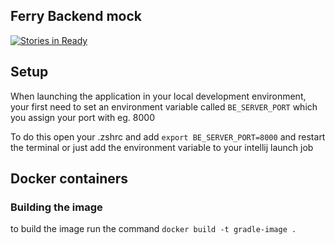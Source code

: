 ## Ferry Backend mock

[![Stories in Ready](https://badge.waffle.io/groenborg/CharonBack.svg?label=ready&title=Ready)](http://waffle.io/groenborg/CharonBack)


## Setup

When launching the application in your local development environment, your first need to set an
environment variable called `BE_SERVER_PORT` which you assign your port with eg. 8000

To do this open your .zshrc and add `export BE_SERVER_PORT=8000` and restart the terminal
or just add the environment variable to your intellij launch job 



## Docker containers

### Building the image

to build the image run the command `docker build -t gradle-image .` 
